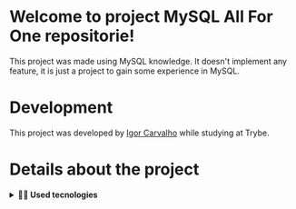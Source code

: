 # Welcome to project MySQL All For One repositorie!

This project was made using MySQL knowledge. It doesn't implement any feature, it is just a project to gain some experience in MySQL.

# Development

This project was developed by [Igor Carvalho](https://www.linkedin.com/in/dev-igor-carvalho/) while studying at Trybe.

# Details about the project

<details>
  <summary><strong>👨‍💻 Used tecnologies</strong></summary><br />

  - MySQL
  - JavaScript

</details>
